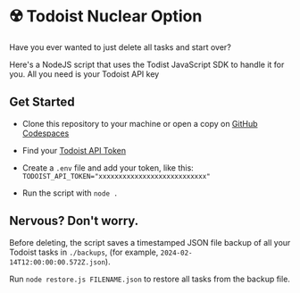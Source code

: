# ☢️ Todoist Nuclear Option

Have you ever wanted to just delete all tasks and start over?

Here's a NodeJS script that uses the Todist JavaScript SDK to handle it for you. All you need is your Todoist API key

## Get Started

- Clone this repository to your machine or open a copy on [GitHub Codespaces](https://curly-fortnight-gr5xj4wpgrq3v6qx.github.dev)

- Find your [Todoist API Token](https://todoist.com/help/articles/find-your-api-token-Jpzx9IIlB)

- Create a `.env` file and add your token, like this:
  `TODOIST_API_TOKEN="xxxxxxxxxxxxxxxxxxxxxxxxxxx"`

- Run the script with `node .`

## Nervous? Don't worry.

Before deleting, the script saves a timestamped JSON file backup of all your Todoist tasks in `./backups`, (for example, `2024-02-14T12:00:00:00.572Z.json`).

Run `node restore.js FILENAME.json` to restore all tasks from the backup file.
